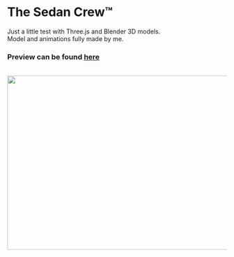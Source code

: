 # The Sedan Crew™

Just a little test with Three.js and Blender 3D models.
<br/>Model and animations fully made by me.

### Preview can be found [here](https://the-sedan-crew.netlify.app)
<br/>

<img src="https://github-production-user-asset-6210df.s3.amazonaws.com/3944315/274095810-5b06c171-4b07-49e8-8761-6df67a572392.png" width="600" height="400">
